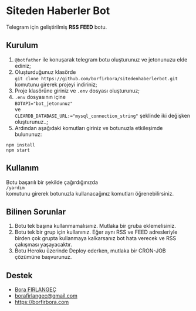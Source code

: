 # Siteden Haberler Bot

Telegram için geliştirilmiş **RSS FEED** botu.

## Kurulum

1. `@botfather` ile konuşarak telegram botu oluşturunuz ve jetonunuzu elde ediniz;
2. Oluşturduğunuz klasörde  
`git clone https://github.com/borfirbora/sitedenhaberlerbot.git`  
komutunu girerek projeyi indiriniz;
3. Proje klasörüne giriniz ve `.env` dosyası oluşturunuz;
4. `.env` dosyasının içine   
`BOTAPI="bot_jetonunuz"`  
ve  
`CLEARDB_DATABASE_URL:="mysql_connection_string"`
şeklinde iki değişken oluşturunuz..;
5. Ardından aşağıdaki komutları giriniz ve botunuzla etkileşimde bulununuz:

```
npm install
npm start
```

## Kullanım

Botu başarılı bir şekilde çağırdığınızda  
`/yardım`  
komutunu girerek botunuzla kullanacağınız komutları öğrenebilirsiniz.

## Bilinen Sorunlar

1. Botu tek başına kullanmamalısınız. Mutlaka bir gruba eklemelisiniz.
2. Botu tek bir grup için kullanınız. Eğer aynı RSS ve FEED adresleriyle birden çok grupta kullanmaya kalkarsanız bot hata verecek ve RSS çakışması yaşayacaktır.
3. Botu Heroku üzerinde Deploy ederken, mutlaka bir CRON-JOB çözümüne başvurunuz.

## Destek

- [Bora FIRLANGEÇ](https://github.com/borfirbora)
- <borafirlangec@gmail.com>
- <https://borfirbora.com>